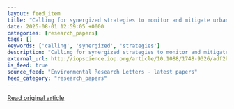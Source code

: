 ```yaml
---
layout: feed_item
title: "Calling for synergized strategies to monitor and mitigate urban air and noise pollution in low and middle-income countries"
date: 2025-08-01 12:59:05 +0000
categories: [research_papers]
tags: []
keywords: ['calling', 'synergized', 'strategies']
description: "Calling for synergized strategies to monitor and mitigate urban air and noise pollution in low and middle-income countries"
external_url: http://iopscience.iop.org/article/10.1088/1748-9326/adf2bf
is_feed: true
source_feed: "Environmental Research Letters - latest papers"
feed_category: "research_papers"
---
```




[Read original article](http://iopscience.iop.org/article/10.1088/1748-9326/adf2bf)
